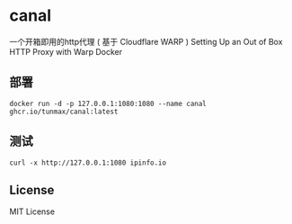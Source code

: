 # canal

一个开箱即用的http代理 ( 基于 Cloudflare WARP )
Setting Up an Out of Box HTTP Proxy with Warp Docker


## 部署

```
docker run -d -p 127.0.0.1:1080:1080 --name canal ghcr.io/tunmax/canal:latest
```

## 测试

```
curl -x http://127.0.0.1:1080 ipinfo.io
```

## License

MIT License